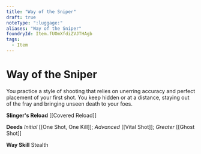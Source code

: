 ```yaml
---
title: "Way of the Sniper"
draft: true
noteType: ":luggage:"
aliases: "Way of the Sniper"
foundryId: Item.fUOmXfdiZVJTHAgb
tags:
  - Item
---
```


# Way of the Sniper

You practice a style of shooting that relies on unerring accuracy and perfect placement of your first shot. You keep hidden or at a distance, staying out of the fray and bringing unseen death to your foes.

**Slinger's Reload** [[Covered Reload]]

**Deeds** _Initial_ [[One Shot, One Kill]]; _Advanced_ [[Vital Shot]]; _Greater_ [[Ghost Shot]]

**Way Skill** Stealth
